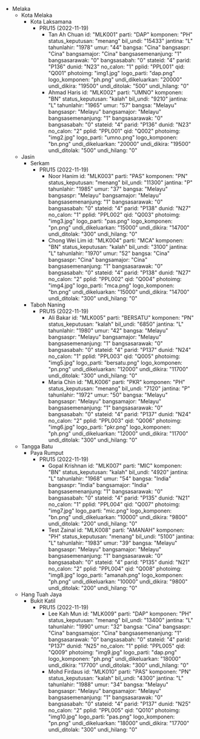 - Melaka
  - Kota Melaka
    - Kota Laksamana
      - PRU15 (2022-11-19)
        - Tan Ah Chuan
          id: "MLK001"
          parti: "DAP"
          komponen: "PH"
          status_keputusan: "menang"
          bil_undi: "15433"
          jantina: "L"
          tahunlahir: "1978"
          umur: "44"
          bangsa: "Cina"
          bangsaspr: "Cina"
          bangsamajor: "Cina"
          bangsasemenanjung: "1"
          bangsasarawak: "0"
          bangsasabah: "0"
          stateid: "4"
          parid: "P136"
          dunid: "N23"
          no_calon: "1"
          pplid: "PPL001"
          qid: "Q001"
          photoimg: "img1.jpg"
          logo_parti: "dap.png"
          logo_komponen: "ph.png"
          undi_dikeluarkan: "20000"
          undi_dikira: "19500"
          undi_ditolak: "500"
          undi_hilang: "0"
        - Ahmad Haris
          id: "MLK002"
          parti: "UMNO"
          komponen: "BN"
          status_keputusan: "kalah"
          bil_undi: "9210"
          jantina: "L"
          tahunlahir: "1965"
          umur: "57"
          bangsa: "Melayu"
          bangsaspr: "Melayu"
          bangsamajor: "Melayu"
          bangsasemenanjung: "1"
          bangsasarawak: "0"
          bangsasabah: "0"
          stateid: "4"
          parid: "P136"
          dunid: "N23"
          no_calon: "2"
          pplid: "PPL001"
          qid: "Q002"
          photoimg: "img2.jpg"
          logo_parti: "umno.png"
          logo_komponen: "bn.png"
          undi_dikeluarkan: "20000"
          undi_dikira: "19500"
          undi_ditolak: "500"
          undi_hilang: "0"
  - Jasin
    - Serkam
      - PRU15 (2022-11-19)
        - Noor Hanim
          id: "MLK003"
          parti: "PAS"
          komponen: "PN"
          status_keputusan: "menang"
          bil_undi: "11300"
          jantina: "P"
          tahunlahir: "1985"
          umur: "37"
          bangsa: "Melayu"
          bangsaspr: "Melayu"
          bangsamajor: "Melayu"
          bangsasemenanjung: "1"
          bangsasarawak: "0"
          bangsasabah: "0"
          stateid: "4"
          parid: "P138"
          dunid: "N27"
          no_calon: "1"
          pplid: "PPL002"
          qid: "Q003"
          photoimg: "img3.jpg"
          logo_parti: "pas.png"
          logo_komponen: "pn.png"
          undi_dikeluarkan: "15000"
          undi_dikira: "14700"
          undi_ditolak: "300"
          undi_hilang: "0"
        - Chong Wei Lim
          id: "MLK004"
          parti: "MCA"
          komponen: "BN"
          status_keputusan: "kalah"
          bil_undi: "3100"
          jantina: "L"
          tahunlahir: "1970"
          umur: "52"
          bangsa: "Cina"
          bangsaspr: "Cina"
          bangsamajor: "Cina"
          bangsasemenanjung: "1"
          bangsasarawak: "0"
          bangsasabah: "0"
          stateid: "4"
          parid: "P138"
          dunid: "N27"
          no_calon: "2"
          pplid: "PPL002"
          qid: "Q004"
          photoimg: "img4.jpg"
          logo_parti: "mca.png"
          logo_komponen: "bn.png"
          undi_dikeluarkan: "15000"
          undi_dikira: "14700"
          undi_ditolak: "300"
          undi_hilang: "0"
    - Taboh Naning
      - PRU15 (2022-11-19)
        - Ali Bakar
          id: "MLK005"
          parti: "BERSATU"
          komponen: "PN"
          status_keputusan: "kalah"
          bil_undi: "6850"
          jantina: "L"
          tahunlahir: "1980"
          umur: "42"
          bangsa: "Melayu"
          bangsaspr: "Melayu"
          bangsamajor: "Melayu"
          bangsasemenanjung: "1"
          bangsasarawak: "0"
          bangsasabah: "0"
          stateid: "4"
          parid: "P137"
          dunid: "N24"
          no_calon: "1"
          pplid: "PPL003"
          qid: "Q005"
          photoimg: "img5.jpg"
          logo_parti: "bersatu.png"
          logo_komponen: "pn.png"
          undi_dikeluarkan: "12000"
          undi_dikira: "11700"
          undi_ditolak: "300"
          undi_hilang: "0"
        - Maria Chin
          id: "MLK006"
          parti: "PKR"
          komponen: "PH"
          status_keputusan: "menang"
          bil_undi: "7120"
          jantina: "P"
          tahunlahir: "1972"
          umur: "50"
          bangsa: "Melayu"
          bangsaspr: "Melayu"
          bangsamajor: "Melayu"
          bangsasemenanjung: "1"
          bangsasarawak: "0"
          bangsasabah: "0"
          stateid: "4"
          parid: "P137"
          dunid: "N24"
          no_calon: "2"
          pplid: "PPL003"
          qid: "Q006"
          photoimg: "img6.jpg"
          logo_parti: "pkr.png"
          logo_komponen: "ph.png"
          undi_dikeluarkan: "12000"
          undi_dikira: "11700"
          undi_ditolak: "300"
          undi_hilang: "0"
  - Tangga Batu
    - Paya Rumput
      - PRU15 (2022-11-19)
        - Gopal Krishnan
          id: "MLK007"
          parti: "MIC"
          komponen: "BN"
          status_keputusan: "kalah"
          bil_undi: "4920"
          jantina: "L"
          tahunlahir: "1968"
          umur: "54"
          bangsa: "India"
          bangsaspr: "India"
          bangsamajor: "India"
          bangsasemenanjung: "1"
          bangsasarawak: "0"
          bangsasabah: "0"
          stateid: "4"
          parid: "P135"
          dunid: "N21"
          no_calon: "1"
          pplid: "PPL004"
          qid: "Q007"
          photoimg: "img7.jpg"
          logo_parti: "mic.png"
          logo_komponen: "bn.png"
          undi_dikeluarkan: "10000"
          undi_dikira: "9800"
          undi_ditolak: "200"
          undi_hilang: "0"
        - Test Zainal
          id: "MLK008"
          parti: "AMANAH"
          komponen: "PH"
          status_keputusan: "menang"
          bil_undi: "5100"
          jantina: "L"
          tahunlahir: "1983"
          umur: "39"
          bangsa: "Melayu"
          bangsaspr: "Melayu"
          bangsamajor: "Melayu"
          bangsasemenanjung: "1"
          bangsasarawak: "0"
          bangsasabah: "0"
          stateid: "4"
          parid: "P135"
          dunid: "N21"
          no_calon: "2"
          pplid: "PPL004"
          qid: "Q008"
          photoimg: "img8.jpg"
          logo_parti: "amanah.png"
          logo_komponen: "ph.png"
          undi_dikeluarkan: "10000"
          undi_dikira: "9800"
          undi_ditolak: "200"
          undi_hilang: "0"
  - Hang Tuah Jaya
    - Bukit Katil
      - PRU15 (2022-11-19)
        - Lee Kah Mun
          id: "MLK009"
          parti: "DAP"
          komponen: "PH"
          status_keputusan: "menang"
          bil_undi: "13400"
          jantina: "L"
          tahunlahir: "1990"
          umur: "32"
          bangsa: "Cina"
          bangsaspr: "Cina"
          bangsamajor: "Cina"
          bangsasemenanjung: "1"
          bangsasarawak: "0"
          bangsasabah: "0"
          stateid: "4"
          parid: "P137"
          dunid: "N25"
          no_calon: "1"
          pplid: "PPL005"
          qid: "Q009"
          photoimg: "img9.jpg"
          logo_parti: "dap.png"
          logo_komponen: "ph.png"
          undi_dikeluarkan: "18000"
          undi_dikira: "17700"
          undi_ditolak: "300"
          undi_hilang: "0"
        - Mohd Firdaus
          id: "MLK010"
          parti: "PAS"
          komponen: "PN"
          status_keputusan: "kalah"
          bil_undi: "4300"
          jantina: "L"
          tahunlahir: "1988"
          umur: "34"
          bangsa: "Melayu"
          bangsaspr: "Melayu"
          bangsamajor: "Melayu"
          bangsasemenanjung: "1"
          bangsasarawak: "0"
          bangsasabah: "0"
          stateid: "4"
          parid: "P137"
          dunid: "N25"
          no_calon: "2"
          pplid: "PPL005"
          qid: "Q010"
          photoimg: "img10.jpg"
          logo_parti: "pas.png"
          logo_komponen: "pn.png"
          undi_dikeluarkan: "18000"
          undi_dikira: "17700"
          undi_ditolak: "300"
          undi_hilang: "0"
